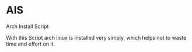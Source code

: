 # AIS
Arch Install Script

With this Script arch linux is installed very simply, which helps not to waste time and effort on it.
